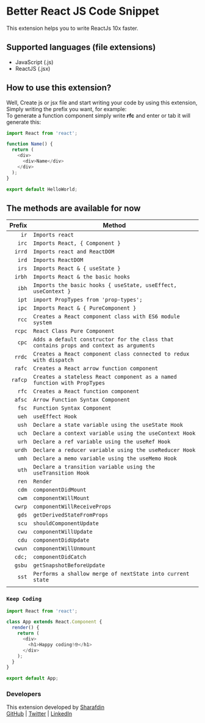 # Better React JS Code Snippet


This extension helps you to write ReactJs 10x faster.

## Supported languages (file extensions)

- JavaScript (.js)
- ReactJS (.jsx)

## How to use this extension?
Well, Create js or jsx file and start writing your code by using this extension, Simply writing the prefix you want, for example: <br />
To generate a function component simply write **rfc** and enter or tab it will generate this:

```javascript
import React from 'react';

function Name() {
  return (
    <div>
      <div>Name</div>
    </div>
  );
}

export default HelloWorld;
```


## The methods are available for now

|  Prefix | Method                                              |
| ------: | --------------------------------------------------- |
|  `ir` | `Imports react`                   |
|  `irc` | `Imports React, { Component }`                                   |
|  `irrd` | `Imports react and ReactDOM`       |
|  `ird` | `Imports ReactDOM`       |
|  `irs` | `Imports React & { useState }`                   |
|  `irbh` | `Imports React & the basic hooks` |
|  `ibh` | `Imports the basic hooks { useState, useEffect, useContext }`                         |
|  `ipt` | `import PropTypes from 'prop-types';`       |
|  `ipc` | `Imports React & { PureComponent }` |
|  `rcc` | `Creates a React component class with ES6 module system`       |
|  `rcpc` | `React Class Pure Component`                    |
|  `cpc` | `Adds a default constructor for the class that contains props and context as arguments`                      |
|  `rrdc` | `Creates a React component class connected to redux with dispatch`                  |
|  `rafc` | `Creates a React arrow function component`                |
|  `rafcp` | `Creates a stateless React component as a named function with PropTypes`                |
|  `rfc` | `Creates a React function component`                |
|  `afsc` | `Arrow Function Syntax Component`                |
|  `fsc` | `Function Syntax Component`                |
|  `ueh` | `useEffect Hook`              |
|  `ush` | `Declare a state variable using the useState Hook`              |
|  `uch` | `Declare a context variable using the useContext Hook`              |
| `urh` | `Declare a ref variable using the useRef Hook`                                   |
| `urdh` | `Declare a reducer variable using the useReducer Hook`                                   |
| `umh` | `Declare a memo variable using the useMemo Hook`                                   |
| `uth` | `Declare a transition variable using the useTransition Hook`                                   |
| `ren` | `Render`                                   |
| `cdm` | `componentDidMount`                                   |
| `cwm` | `componentWillMount`                                   |
| `cwrp` | `componentWillReceiveProps`                                   |
| `gds` | `getDerivedStateFromProps`                                   |
| `scu` | `shouldComponentUpdate`                                   |
| `cwu` | `componentWillUpdate`                                   |
| `cdu` | `componentDidUpdate`                                   |
| `cwun` | `componentWillUnmount`                                   |
| `cdc;` | `componentDidCatch`                                   |
| `gsbu` | `getSnapshotBeforeUpdate`                                   |
| `sst` | `Performs a shallow merge of nextState into current state`                                   |
|                                |


### `Keep Coding`

```javascript
import React from 'react';

class App extends React.Component {
  render() {
    return (
      <div>
        <h1>Happy coding!🤓</h1>
      </div>
    );
  }
}

export default App;
```

### Developers

This extension developed by [Sharafdin](https:www.sharafdin.com) <br />
[GitHub](https://github.com/sharafdin) |
[Twitter](https://twitter.com/sharafdincorp) |
[LinkedIn](https://www.linkedin.com/company/sharafdin/)

